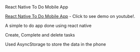 React Native To Do Mobile App

<a href = "https://www.youtube.com/watch?v=smMXPLZTJ64&feature=youtu.be">React Native To Do Mobile App</a> -
  Click to see demo on youtube!.

  <p>A simple to do app done using react native</p>
  <p>Create, Complete and delete tasks</p>
  <p>Used AsyncStorage to store the data in the phone</p>
